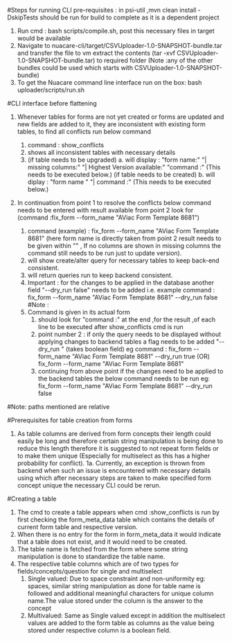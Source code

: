 #Steps for running CLI
pre-requisites : in psi-util ,mvn clean install -DskipTests should be run for build to complete as it is a
dependent project
1. Run cmd : bash scripts/compile.sh, post this necessary files in target would be available
2. Navigate to nuacare-cli/target/CSVUploader-1.0-SNAPSHOT-bundle.tar and  transfer the file to vm
   extract the contents (tar -xvf CSVUploader-1.0-SNAPSHOT-bundle.tar) to required folder (Note :any of the other bundles
   could be used which starts with CSVUploader-1.0-SNAPSHOT-bundle)
3. To get the Nuacare command line interface run on the box: bash uploader/scripts/run.sh

#CLI interface before flattening
1. Whenever tables for forms are not yet created or forms are updated and new fields are added to it, they are inconsistent
   with existing form tables, to find all conflicts run below command
    1. command : show_conflicts
    2. shows all inconsistent tables with necessary details
    3. (if table needs to be upgraded) a. will display : "form name:" <nameOfTheForm>
       "| missing columns:" <missingColumns> "| Highest Version available:" <highestVersion>
       "command :" <actual command>(This needs to be executed below.)
       (if table needs to be created) b. will diplay : "form name " <nameOfTheForm> "| command :" <actual command>
       (This needs to be executed below.)

2. In continuation from point 1 to resolve the conflicts below command needs to be entered with result available from point 2
   look for (command :fix_form --form_name "AViac Form Template 8681")
    1. command (example) : fix_form --form_name "AViac Form Template 8681"
       (here form name is directly taken from point 2 result needs to be given within "" ,
       If no columns are shown in missing columns the command still needs to be run just to update version).
    2. will show create/alter query for necessary tables to keep back-end consistent.
    3. will return queries run to keep backend consistent.
    4. Important : for the changes to be applied in the database another field  "--dry_run false" needs to be added
       i.e. example command : fix_form --form_name "AViac Form Template 8681" --dry_run false
   #Note :
   1. Command is given in its actual form
      1. should look for "command :" at the end ,for the result ,of each line to be executed after show_conflicts cmd is run
      2. point number 2 : if only the query needs to be displayed without applying changes to backend tables a flag needs to be
         added "--dry_run " (takes boolean field) eg command :
         fix_form --form_name "AViac Form Template 8681" --dry_run true (OR)
         fix_form --form_name "AViac Form Template 8681"
      3. continuing from above point if the changes need to be applied to the backend tables the below command needs to be run eg:
         fix_form --form_name "AViac Form Template 8681" --dry_run false

#Note: paths mentioned are relative


#Prerequisites for table creation from forms
1. As table columns are derived from form concepts their length could easily be long and therefore certain string 
manipulation is being done to reduce this length therefore it is suggested to not repeat form fields or to make them 
unique (Especially for multiselect as this has a higher probability for conflict).
1a. Currently, an exception is thrown from backend when such an issue is encountered with necessary details using which 
after necessary steps are taken to make specified form concept unique the necessary CLI could be rerun.

   
#Creating a table 
1. The cmd to create a table appears when cmd :show_conflicts is run by first checking the form_meta_data table which 
contains the details of current form table and respective version.
2. When there is no entry for the form in form_meta_data it would indicate that a table does not exist, and it would 
need to be created. 
3. The table name is fetched from the form where some string manipulation is done to standardize the table name.
4. The respective table columns which are of two types for fields/concepts/question for single and multiselect
    1. Single valued: Due to space constraint and non-uniformity eg: spaces, similar string manipulation as done for 
    table name is followed and additional meaningful characters for unique column name.The value stored under the column
    is the answer to the concept
    2. Multivalued: Same as Single valued except in addition the multiselect values are added to the form table as columns 
    as the value being stored under respective column is a boolean field.